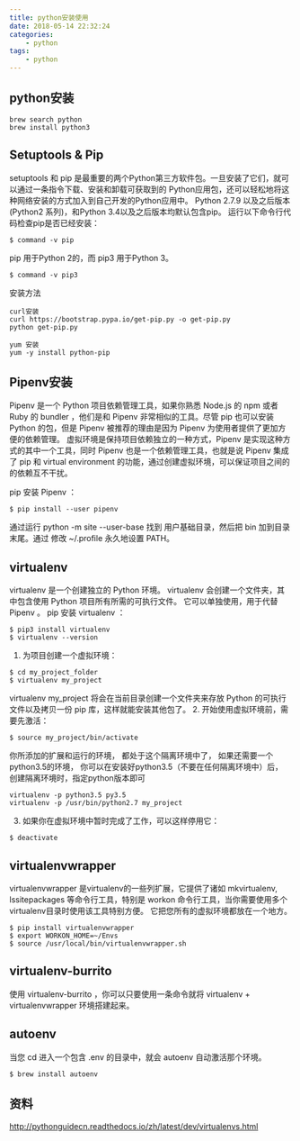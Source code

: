 ```yaml
---
title: python安装使用
date: 2018-05-14 22:32:24
categories:
    - python
tags:
    - python
---
```

## python安装
```
brew search python
brew install python3
```

## Setuptools & Pip
setuptools 和 pip 是最重要的两个Python第三方软件包。一旦安装了它们，就可以通过一条指令下载、安装和卸载可获取到的 Python应用包，还可以轻松地将这种网络安装的方式加入到自己开发的Python应用中。
Python 2.7.9 以及之后版本(Python2 系列)，和Python 3.4以及之后版本均默认包含pip。
运行以下命令行代码检查pip是否已经安装：
```
$ command -v pip
```
pip 用于Python 2的，而 pip3 用于Python 3。
```
$ command -v pip3
```

安装方法
```
curl安装
curl https://bootstrap.pypa.io/get-pip.py -o get-pip.py
python get-pip.py

yum 安装
yum -y install python-pip
```


## Pipenv安装
Pipenv 是一个 Python 项目依赖管理工具，如果你熟悉 Node.js 的 npm 或者 Ruby 的 bundler ，他们是和 Pipenv 非常相似的工具。尽管 pip 也可以安装 Python 的包，但是 Pipenv 被推荐的理由是因为 Pipenv 为使用者提供了更加方便的依赖管理。
虚拟环境是保持项目依赖独立的一种方式，Pipenv 是实现这种方式的其中一个工具，同时 Pipenv 也是一个依赖管理工具，也就是说 Pipenv 集成了 pip 和 virtual environment 的功能，通过创建虚拟环境，可以保证项目之间的的依赖互不干扰。

pip 安装 Pipenv ：
```
$ pip install --user pipenv
```
通过运行 python -m site --user-base 找到 用户基础目录，然后把 bin 加到目录末尾。通过 修改 ~/.profile 永久地设置 PATH。

## virtualenv
virtualenv 是一个创建独立的 Python 环境。 virtualenv 会创建一个文件夹，其中包含使用 Python 项目所有所需的可执行文件。
它可以单独使用，用于代替 Pipenv 。
pip 安装 virtualenv ：
```
$ pip3 install virtualenv
$ virtualenv --version
```

1. 为项目创建一个虚拟环境：
```
$ cd my_project_folder
$ virtualenv my_project
```
virtualenv my_project 将会在当前目录创建一个文件夹来存放 Python 的可执行文件以及拷贝一份 pip 库，这样就能安装其他包了。
2. 开始使用虚拟环境前，需要先激活：
```
$ source my_project/bin/activate
```
你所添加的扩展和运行的环境， 都处于这个隔离环境中了， 如果还需要一个python3.5的环境， 你可以在安装好python3.5（不要在任何隔离环境中）后， 创建隔离环境时，指定python版本即可
```
virtualenv -p python3.5 py3.5
virtualenv -p /usr/bin/python2.7 my_project
```

3. 如果你在虚拟环境中暂时完成了工作，可以这样停用它：
```
$ deactivate
```

## virtualenvwrapper
virtualenvwrapper 是virtualenv的一些列扩展，它提供了诸如 mkvirtualenv, lssitepackages 等命令行工具，特别是 workon 命令行工具，当你需要使用多个virtualenv目录时使用该工具特别方便。
它把您所有的虚拟环境都放在一个地方。
```
$ pip install virtualenvwrapper
$ export WORKON_HOME=~/Envs
$ source /usr/local/bin/virtualenvwrapper.sh
```

## virtualenv-burrito
使用 virtualenv-burrito ，你可以只要使用一条命令就将 virtualenv + virtualenvwrapper 环境搭建起来。

## autoenv
当您 cd 进入一个包含 .env 的目录中，就会 autoenv 自动激活那个环境。
```
$ brew install autoenv
```

## 资料
http://pythonguidecn.readthedocs.io/zh/latest/dev/virtualenvs.html


